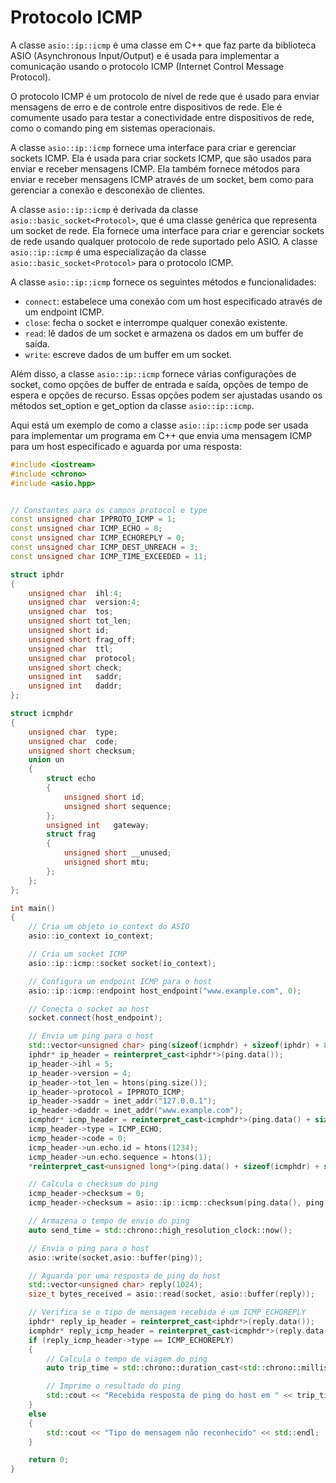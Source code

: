 # Protocolo ICMP

A classe `asio::ip::icmp` é uma classe em C++ que faz parte da biblioteca ASIO (Asynchronous Input/Output) e é usada para implementar a comunicação usando o protocolo ICMP (Internet Control Message Protocol).

O protocolo ICMP é um protocolo de nível de rede que é usado para enviar mensagens de erro e de controle entre dispositivos de rede. Ele é comumente usado para testar a conectividade entre dispositivos de rede, como o comando ping em sistemas operacionais.

A classe `asio::ip::icmp` fornece uma interface para criar e gerenciar sockets ICMP. Ela é usada para criar sockets ICMP, que são usados para enviar e receber mensagens ICMP. Ela também fornece métodos para enviar e receber mensagens ICMP através de um socket, bem como para gerenciar a conexão e desconexão de clientes.

A classe `asio::ip::icmp` é derivada da classe `asio::basic_socket<Protocol>`, que é uma classe genérica que representa um socket de rede. Ela fornece uma interface para criar e gerenciar sockets de rede usando qualquer protocolo de rede suportado pelo ASIO. A classe `asio::ip::icmp` é uma especialização da classe `asio::basic_socket<Protocol>` para o protocolo ICMP.

A classe `asio::ip::icmp` fornece os seguintes métodos e funcionalidades:

- `connect`: estabelece uma conexão com um host especificado através de um endpoint ICMP.
- `close`: fecha o socket e interrompe qualquer conexão existente.
- `read`: lê dados de um socket e armazena os dados em um buffer de saída.
- `write`: escreve dados de um buffer em um socket.

Além disso, a classe `asio::ip::icmp` fornece várias configurações de socket, como opções de buffer de entrada e saída, opções de tempo de espera e opções de recurso. Essas opções podem ser ajustadas usando os métodos set_option e get_option da classe `asio::ip::icmp`.

Aqui está um exemplo de como a classe `asio::ip::icmp` pode ser usada para implementar um programa em C++ que envia uma mensagem ICMP para um host especificado e aguarda por uma resposta:

```c++
#include <iostream>
#include <chrono>
#include <asio.hpp>


// Constantes para os campos protocol e type
const unsigned char IPPROTO_ICMP = 1;
const unsigned char ICMP_ECHO = 8;
const unsigned char ICMP_ECHOREPLY = 0;
const unsigned char ICMP_DEST_UNREACH = 3;
const unsigned char ICMP_TIME_EXCEEDED = 11;

struct iphdr
{
    unsigned char  ihl:4;
    unsigned char  version:4;
    unsigned char  tos;
    unsigned short tot_len;
    unsigned short id;
    unsigned short frag_off;
    unsigned char  ttl;
    unsigned char  protocol;
    unsigned short check;
    unsigned int   saddr;
    unsigned int   daddr;
};

struct icmphdr
{
    unsigned char  type;
    unsigned char  code;
    unsigned short checksum;
    union un
    {
        struct echo
        {
            unsigned short id;
            unsigned short sequence;
        };
        unsigned int   gateway;
        struct frag
        {
            unsigned short __unused;
            unsigned short mtu;
        };
    };
};

int main()
{
    // Cria um objeto io_context do ASIO
    asio::io_context io_context;

    // Cria um socket ICMP
    asio::ip::icmp::socket socket(io_context);

    // Configura um endpoint ICMP para o host
    asio::ip::icmp::endpoint host_endpoint("www.example.com", 0);

    // Conecta o socket ao host
    socket.connect(host_endpoint);

    // Envia um ping para o host
    std::vector<unsigned char> ping(sizeof(icmphdr) + sizeof(iphdr) + 8);
    iphdr* ip_header = reinterpret_cast<iphdr*>(ping.data());
    ip_header->ihl = 5;
    ip_header->version = 4;
    ip_header->tot_len = htons(ping.size());
    ip_header->protocol = IPPROTO_ICMP;
    ip_header->saddr = inet_addr("127.0.0.1");
    ip_header->daddr = inet_addr("www.example.com");
    icmphdr* icmp_header = reinterpret_cast<icmphdr*>(ping.data() + sizeof(iphdr));
    icmp_header->type = ICMP_ECHO;
    icmp_header->code = 0;
    icmp_header->un.echo.id = htons(1234);
    icmp_header->un.echo.sequence = htons(1);
    *reinterpret_cast<unsigned long*>(ping.data() + sizeof(icmphdr) + sizeof(iphdr)) = htonl(time(nullptr));

    // Calcula o checksum do ping
    icmp_header->checksum = 0;
    icmp_header->checksum = asio::ip::icmp::checksum(ping.data(), ping.size());

    // Armazena o tempo de envio do ping
    auto send_time = std::chrono::high_resolution_clock::now();

    // Envia o ping para o host
    asio::write(socket,asio::buffer(ping));

    // Aguarda por uma resposta de ping do host
    std::vector<unsigned char> reply(1024);
    size_t bytes_received = asio::read(socket, asio::buffer(reply));

    // Verifica se o tipo de mensagem recebida é um ICMP_ECHOREPLY
    iphdr* reply_ip_header = reinterpret_cast<iphdr*>(reply.data());
    icmphdr* reply_icmp_header = reinterpret_cast<icmphdr*>(reply.data() + (reply_ip_header->ihl * 4));
    if (reply_icmp_header->type == ICMP_ECHOREPLY)
    {
        // Calcula o tempo de viagem do ping
        auto trip_time = std::chrono::duration_cast<std::chrono::milliseconds>(std::chrono::high_resolution_clock::now() - send_time).count();

        // Imprime o resultado do ping
        std::cout << "Recebida resposta de ping do host em " << trip_time << " ms" << std::endl;
    }
    else
    {
        std::cout << "Tipo de mensagem não reconhecido" << std::endl;
    }

    return 0;
}
```
